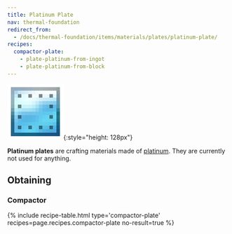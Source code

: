 ```yaml
---
title: Platinum Plate
nav: thermal-foundation
redirect_from:
  - /docs/thermal-foundation/items/materials/plates/platinum-plate/
recipes:
  compactor-plate:
    - plate-platinum-from-ingot
    - plate-platinum-from-block
---
```


![Platinum plate](/assets/images/thermal-foundation/plate-platinum.png){:style="height: 128px"}


**Platinum plates** are crafting materials made of
[platinum](/docs/platinum-ingot/). They are currently not used for anything.


Obtaining
---------

### Compactor
{% include recipe-table.html type='compactor-plate' recipes=page.recipes.compactor-plate no-result=true %}
